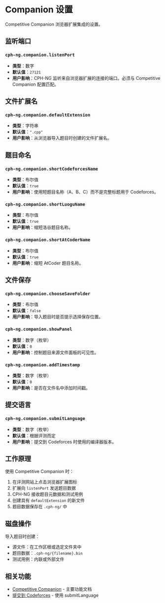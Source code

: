 # Companion 设置

Competitive Companion 浏览器扩展集成的设置。

## 监听端口

### `cph-ng.companion.listenPort`
- **类型**：数字
- **默认值**：`27121`
- **用户影响**：CPH-NG 监听来自浏览器扩展的连接的端口。必须与 Competitive Companion 配置匹配。

## 文件扩展名

### `cph-ng.companion.defaultExtension`
- **类型**：字符串
- **默认值**：`".cpp"`
- **用户影响**：从浏览器导入题目时创建的文件扩展名。

## 题目命名

### `cph-ng.companion.shortCodeforcesName`
- **类型**：布尔值
- **默认值**：`true`
- **用户影响**：使用短题目名称（A、B、C）而不是完整标题用于 Codeforces。

### `cph-ng.companion.shortLuoguName`
- **类型**：布尔值
- **默认值**：`true`
- **用户影响**：缩短洛谷题目名称。

### `cph-ng.companion.shortAtCoderName`
- **类型**：布尔值
- **默认值**：`true`
- **用户影响**：缩短 AtCoder 题目名称。

## 文件保存

### `cph-ng.companion.chooseSaveFolder`
- **类型**：布尔值
- **默认值**：`false`
- **用户影响**：导入题目时是否提示选择保存位置。

### `cph-ng.companion.showPanel`
- **类型**：数字（枚举）
- **默认值**：`0`
- **用户影响**：控制题目来源文件面板的可见性。

### `cph-ng.companion.addTimestamp`
- **类型**：数字（枚举）
- **默认值**：`0`
- **用户影响**：是否在文件名中添加时间戳。

## 提交语言

### `cph-ng.companion.submitLanguage`
- **类型**：数字（枚举）
- **默认值**：根据评测而定
- **用户影响**：提交到 Codeforces 时使用的编译器版本。

## 工作原理

使用 Competitive Companion 时：
1. 在评测网站上点击浏览器扩展图标
2. 扩展向 `listenPort` 发送题目数据
3. CPH-NG 接收题目元数据和测试用例
4. 创建具有 `defaultExtension` 的新文件
5. 题目数据保存在 `.cph-ng/` 中

## 磁盘操作

导入题目时创建：
- 源文件：在工作区根或选定文件夹中
- 题目数据：`.cph-ng/{filename}.bin`
- 测试用例：内联或外部文件

## 相关功能
- [Competitive Companion](../features/competitive-companion.md) - 主要功能文档
- [提交到 Codeforces](../features/submit-codeforces.md) - 使用 submitLanguage
